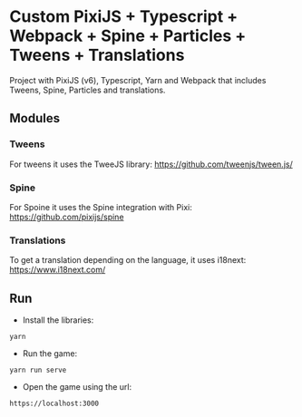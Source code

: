# Custom PixiJS + Typescript + Webpack + Spine + Particles + Tweens + Translations

Project with PixiJS (v6), Typescript, Yarn and Webpack that includes Tweens, Spine, Particles and translations.

## Modules

### Tweens

For tweens it uses the TweeJS library: https://github.com/tweenjs/tween.js/

### Spine

For Spoine it uses the Spine integration with Pixi: https://github.com/pixijs/spine

### Translations

To get a translation depending on the language, it uses i18next: https://www.i18next.com/

## Run 

- Install the libraries:

```
yarn
```

- Run the game:

```
yarn run serve
```

- Open the game using the url:

```
https://localhost:3000
```